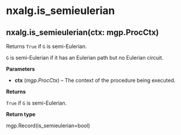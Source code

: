 # nxalg.is\_semieulerian

## nxalg.is\_semieulerian\(ctx: mgp.ProcCtx\)

Returns `True` if `G` is semi-Eulerian.

`G` is semi-Eulerian if it has an Eulerian path but no Eulerian circuit.

**Parameters**

* **ctx** \(_mgp.ProcCtx_\) – The context of the procedure being executed.

**Returns**

`True` if `G` is semi-Eulerian.

**Return type**

mgp.Record\(is\_semieulerian=bool\)

